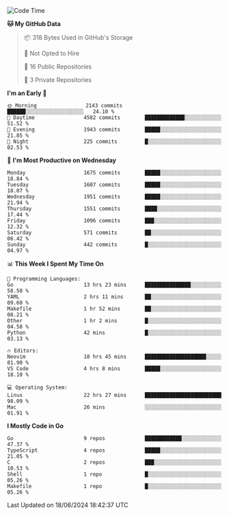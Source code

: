 <!--START_SECTION:waka-->
![Code Time](http://img.shields.io/badge/Code%20Time-703%20hrs%208%20mins-blue)

**🐱 My GitHub Data** 

> 📦 318 Bytes Used in GitHub's Storage 
 > 
> 🚫 Not Opted to Hire
 > 
> 📜 16 Public Repositories 
 > 
> 🔑 3 Private Repositories 
 > 
**I'm an Early 🐤** 

```text
🌞 Morning                2143 commits        ██████░░░░░░░░░░░░░░░░░░░   24.10 % 
🌆 Daytime                4582 commits        █████████████░░░░░░░░░░░░   51.52 % 
🌃 Evening                1943 commits        █████░░░░░░░░░░░░░░░░░░░░   21.85 % 
🌙 Night                  225 commits         █░░░░░░░░░░░░░░░░░░░░░░░░   02.53 % 
```
📅 **I'm Most Productive on Wednesday** 

```text
Monday                   1675 commits        █████░░░░░░░░░░░░░░░░░░░░   18.84 % 
Tuesday                  1607 commits        █████░░░░░░░░░░░░░░░░░░░░   18.07 % 
Wednesday                1951 commits        █████░░░░░░░░░░░░░░░░░░░░   21.94 % 
Thursday                 1551 commits        ████░░░░░░░░░░░░░░░░░░░░░   17.44 % 
Friday                   1096 commits        ███░░░░░░░░░░░░░░░░░░░░░░   12.32 % 
Saturday                 571 commits         ██░░░░░░░░░░░░░░░░░░░░░░░   06.42 % 
Sunday                   442 commits         █░░░░░░░░░░░░░░░░░░░░░░░░   04.97 % 
```


📊 **This Week I Spent My Time On** 

```text
💬 Programming Languages: 
Go                       13 hrs 23 mins      ███████████████░░░░░░░░░░   58.50 % 
YAML                     2 hrs 11 mins       ██░░░░░░░░░░░░░░░░░░░░░░░   09.60 % 
Makefile                 1 hr 52 mins        ██░░░░░░░░░░░░░░░░░░░░░░░   08.21 % 
Other                    1 hr 2 mins         █░░░░░░░░░░░░░░░░░░░░░░░░   04.58 % 
Python                   42 mins             █░░░░░░░░░░░░░░░░░░░░░░░░   03.13 % 

🔥 Editors: 
Neovim                   18 hrs 45 mins      ████████████████████░░░░░   81.90 % 
VS Code                  4 hrs 8 mins        █████░░░░░░░░░░░░░░░░░░░░   18.10 % 

💻 Operating System: 
Linux                    22 hrs 27 mins      █████████████████████████   98.09 % 
Mac                      26 mins             ░░░░░░░░░░░░░░░░░░░░░░░░░   01.91 % 
```

**I Mostly Code in Go** 

```text
Go                       9 repos             ████████████░░░░░░░░░░░░░   47.37 % 
TypeScript               4 repos             █████░░░░░░░░░░░░░░░░░░░░   21.05 % 
C                        2 repos             ███░░░░░░░░░░░░░░░░░░░░░░   10.53 % 
Shell                    1 repo              █░░░░░░░░░░░░░░░░░░░░░░░░   05.26 % 
Makefile                 1 repo              █░░░░░░░░░░░░░░░░░░░░░░░░   05.26 % 
```




 Last Updated on 18/06/2024 18:42:37 UTC
<!--END_SECTION:waka-->

